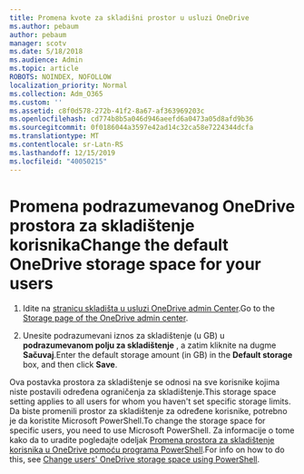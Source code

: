```yaml
---
title: Promena kvote za skladišni prostor u usluzi OneDrive
ms.author: pebaum
author: pebaum
manager: scotv
ms.date: 5/18/2018
ms.audience: Admin
ms.topic: article
ROBOTS: NOINDEX, NOFOLLOW
localization_priority: Normal
ms.collection: Adm_O365
ms.custom: ''
ms.assetid: c8f0d578-272b-41f2-8a67-af363969203c
ms.openlocfilehash: cd774b8b5a046d946aeefd6a0473a05d8afd9b36
ms.sourcegitcommit: 0f0186044a3597e42ad14c32ca58e7224344dcfa
ms.translationtype: MT
ms.contentlocale: sr-Latn-RS
ms.lasthandoff: 12/15/2019
ms.locfileid: "40050215"
---
```

# <a name="change-the-default-onedrive-storage-space-for-your-users"></a><span data-ttu-id="8b3a4-102">Promena podrazumevanog OneDrive prostora za skladištenje korisnika</span><span class="sxs-lookup"><span data-stu-id="8b3a4-102">Change the default OneDrive storage space for your users</span></span>

1. <span data-ttu-id="8b3a4-103">Idite na [stranicu skladišta u usluzi OneDrive admin Center](https://admin.onedrive.com/?v=StorageSettings).</span><span class="sxs-lookup"><span data-stu-id="8b3a4-103">Go to the [Storage page of the OneDrive admin center](https://admin.onedrive.com/?v=StorageSettings).</span></span>
    
2. <span data-ttu-id="8b3a4-104">Unesite podrazumevani iznos za skladištenje (u GB) u **podrazumevanom polju za skladištenje** , a zatim kliknite na dugme **Sačuvaj**.</span><span class="sxs-lookup"><span data-stu-id="8b3a4-104">Enter the default storage amount (in GB) in the **Default storage** box, and then click **Save**.</span></span>
    
<span data-ttu-id="8b3a4-105">Ova postavka prostora za skladištenje se odnosi na sve korisnike kojima niste postavili određena ograničenja za skladištenje.</span><span class="sxs-lookup"><span data-stu-id="8b3a4-105">This storage space setting applies to all users for whom you haven't set specific storage limits.</span></span> <span data-ttu-id="8b3a4-106">Da biste promenili prostor za skladištenje za određene korisnike, potrebno je da koristite Microsoft PowerShell.</span><span class="sxs-lookup"><span data-stu-id="8b3a4-106">To change the storage space for specific users, you need to use Microsoft PowerShell.</span></span> <span data-ttu-id="8b3a4-107">Za informacije o tome kako da to uradite pogledajte odeljak [Promena prostora za skladištenje korisnika u OneDrive pomoću programa PowerShell](https://go.microsoft.com/fwlink/?linkid=866402).</span><span class="sxs-lookup"><span data-stu-id="8b3a4-107">For info on how to do this, see [Change users' OneDrive storage space using PowerShell](https://go.microsoft.com/fwlink/?linkid=866402).</span></span>
  

